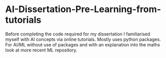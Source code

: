 # AI-Dissertation-Pre-Learning-from-tutorials
Before completing the code required for my dissertation I familiarised myself with AI concepts via online tutorials. 
Mostly uses python packages. For AI/ML without use of packages and with an explanation into the maths look at more recent ML repository. 
